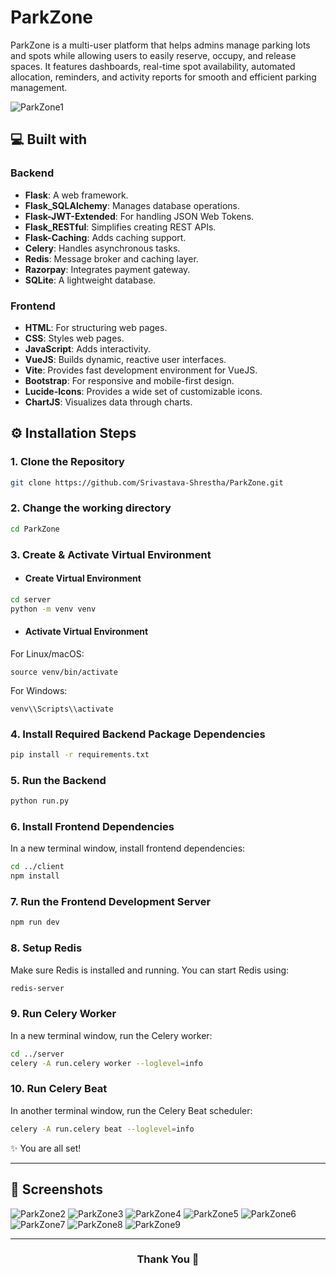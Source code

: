 # ParkZone
ParkZone is a multi-user platform that helps admins manage parking lots and spots while allowing users to easily reserve, occupy, and release spaces. It features dashboards, real-time spot availability, automated allocation, reminders, and activity reports for smooth and efficient parking management.

![ParkZone1](https://github.com/Srivastava-Shrestha/Assets/blob/main/ParkZone/ParkZone1.png)

## 💻 Built with

### Backend
- **Flask**: A web framework.
- **Flask_SQLAlchemy**: Manages database operations.
- **Flask-JWT-Extended**: For handling JSON Web Tokens.
- **Flask_RESTful**: Simplifies creating REST APIs.
- **Flask-Caching**: Adds caching support.
- **Celery**: Handles asynchronous tasks.
- **Redis**: Message broker and caching layer.
- **Razorpay**: Integrates payment gateway.
- **SQLite**: A lightweight database.

### Frontend
- **HTML**: For structuring web pages.
- **CSS**: Styles web pages.
- **JavaScript**: Adds interactivity.
- **VueJS**: Builds dynamic, reactive user interfaces.
- **Vite**: Provides fast development environment for VueJS.
- **Bootstrap**: For responsive and mobile-first design.
- **Lucide-Icons**: Provides a wide set of customizable icons.
- **ChartJS**: Visualizes data through charts.

## ⚙️ Installation Steps

### 1. Clone the Repository
```bash
git clone https://github.com/Srivastava-Shrestha/ParkZone.git
```

### 2. Change the working directory
```bash
cd ParkZone
```

### 3. Create & Activate Virtual Environment
- #### Create Virtual Environment
  
```bash
cd server
python -m venv venv
```

- #### Activate Virtual Environment
For Linux/macOS:
```
source venv/bin/activate
```
For Windows:
```
venv\\Scripts\\activate
```

### 4. Install Required Backend Package Dependencies
```bash
pip install -r requirements.txt
```

### 5. Run the Backend
```bash
python run.py
```

### 6. Install Frontend Dependencies
In a new terminal window, install frontend dependencies:
```bash
cd ../client
npm install
```

### 7. Run the Frontend Development Server
```bash
npm run dev
```

### 8. Setup Redis
Make sure Redis is installed and running. You can start Redis using:
```bash
redis-server
```

### 9. Run Celery Worker
In a new terminal window, run the Celery worker:
```bash
cd ../server
celery -A run.celery worker --loglevel=info
```

### 10. Run Celery Beat
In another terminal window, run the Celery Beat scheduler:
```bash
celery -A run.celery beat --loglevel=info
```

✨ You are all set!
<hr>

## 📸 Screenshots
![ParkZone2](https://github.com/Srivastava-Shrestha/Assets/blob/main/ParkZone/ParkZone2.png)
![ParkZone3](https://github.com/Srivastava-Shrestha/Assets/blob/main/ParkZone/ParkZone3.png)
![ParkZone4](https://github.com/Srivastava-Shrestha/Assets/blob/main/ParkZone/ParkZone4.png)
![ParkZone5](https://github.com/Srivastava-Shrestha/Assets/blob/main/ParkZone/ParkZone5.png)
![ParkZone6](https://github.com/Srivastava-Shrestha/Assets/blob/main/ParkZone/ParkZone6.png)
![ParkZone7](https://github.com/Srivastava-Shrestha/Assets/blob/main/ParkZone/ParkZone7.png)
![ParkZone8](https://github.com/Srivastava-Shrestha/Assets/blob/main/ParkZone/ParkZone8.png)
![ParkZone9](https://github.com/Srivastava-Shrestha/Assets/blob/main/ParkZone/ParkZone9.png)


<hr>
<h3 align="center">
Thank You 🐻
</h3>
